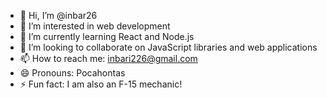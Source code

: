- 👋 Hi, I’m @inbar26
- 👀 I’m interested in web development
- 🌱 I’m currently learning React and Node.js
- 💞️ I’m looking to collaborate on JavaScript libraries and web applications
- 📫 How to reach me: inbari226@gmail.com
- 😄 Pronouns: Pocahontas
- ⚡ Fun fact: I am also an F-15 mechanic!

<!---
inbar26/inbar26 is a ✨ special ✨ repository because its `README.md` (this file) appears on your GitHub profile.
You can click the Preview link to take a look at your changes.
--->
